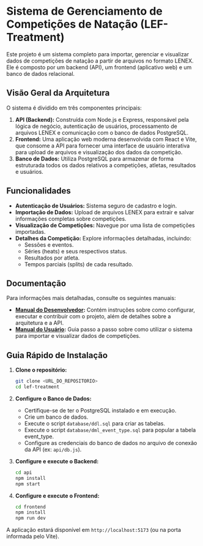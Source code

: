 # Sistema de Gerenciamento de Competições de Natação (LEF-Treatment)

Este projeto é um sistema completo para importar, gerenciar e visualizar dados de competições de natação a partir de arquivos no formato LENEX. Ele é composto por um backend (API), um frontend (aplicativo web) e um banco de dados relacional.

## Visão Geral da Arquitetura

O sistema é dividido em três componentes principais:

1.  **API (Backend):** Construída com Node.js e Express, responsável pela lógica de negócio, autenticação de usuários, processamento de arquivos LENEX e comunicação com o banco de dados PostgreSQL.
2.  **Frontend:** Uma aplicação web moderna desenvolvida com React e Vite, que consome a API para fornecer uma interface de usuário interativa para upload de arquivos e visualização dos dados da competição.
3.  **Banco de Dados:** Utiliza PostgreSQL para armazenar de forma estruturada todos os dados relativos a competições, atletas, resultados e usuários.

## Funcionalidades

*   **Autenticação de Usuários:** Sistema seguro de cadastro e login.
*   **Importação de Dados:** Upload de arquivos LENEX para extrair e salvar informações completas sobre competições.
*   **Visualização de Competições:** Navegue por uma lista de competições importadas.
*   **Detalhes da Competição:** Explore informações detalhadas, incluindo:
    *   Sessões e eventos.
    *   Séries (heats) e seus respectivos status.
    *   Resultados por atleta.
    *   Tempos parciais (splits) de cada resultado.

## Documentação

Para informações mais detalhadas, consulte os seguintes manuais:

*   **[Manual do Desenvolvedor](./ptbr-dev-manual.md):** Contém instruções sobre como configurar, executar e contribuir com o projeto, além de detalhes sobre a arquitetura e a API.
*   **[Manual do Usuário](./ptbr-user-manual.md):** Guia passo a passo sobre como utilizar o sistema para importar e visualizar dados de competições.

## Guia Rápido de Instalação

1.  **Clone o repositório:**
    ```bash
    git clone <URL_DO_REPOSITORIO>
    cd lef-treatment
    ```

2.  **Configure o Banco de Dados:**
    *   Certifique-se de ter o PostgreSQL instalado e em execução.
    *   Crie um banco de dados.
    *   Execute o script `database/ddl.sql` para criar as tabelas.
    *   Execute o script `database/dml_event_type.sql` para popular a tabela event_type.
    *   Configure as credenciais do banco de dados no arquivo de conexão da API (ex: `api/db.js`).

3.  **Configure e execute o Backend:**
    ```bash
    cd api
    npm install
    npm start
    ```

4.  **Configure e execute o Frontend:**
    ```bash
    cd frontend
    npm install
    npm run dev
    ```

A aplicação estará disponível em `http://localhost:5173` (ou na porta informada pelo Vite).
